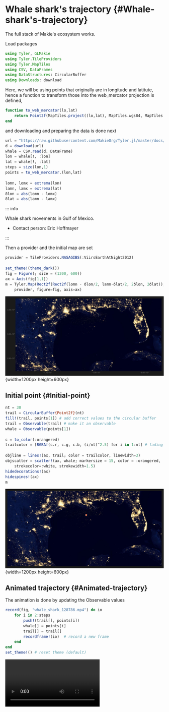 
# Whale shark&#39;s trajectory {#Whale-shark's-trajectory}

The full stack of Makie&#39;s ecosystem works.

Load packages

```julia
using Tyler, GLMakie
using Tyler.TileProviders
using Tyler.MapTiles
using CSV, DataFrames
using DataStructures: CircularBuffer
using Downloads: download
```


Here, we will be using points that originally are in longitude and latitute, hence a function to transform those into the web_mercator projection is defined,

```julia
function to_web_mercator(lo,lat)
    return Point2f(MapTiles.project((lo,lat), MapTiles.wgs84, MapTiles.web_mercator))
end
```


and downloading and preparing the data is done next

```julia
url = "https://raw.githubusercontent.com/MakieOrg/Tyler.jl/master/docs/src/assets/data/whale_shark_128786.csv"
d = download(url)
whale = CSV.read(d, DataFrame)
lon = whale[!, :lon]
lat = whale[!, :lat]
steps = size(lon,1)
points = to_web_mercator.(lon,lat)

lomn, lomx = extrema(lon)
lamn, lamx = extrema(lat)
δlon = abs(lomn - lomx)
δlat = abs(lamn - lamx)
```


::: info

Whale shark movements in Gulf of Mexico.
- Contact person: Eric Hoffmayer
  

:::

Then a provider and the initial map are set

```julia
provider = TileProviders.NASAGIBS(:ViirsEarthAtNight2012)

set_theme!(theme_dark())
fig = Figure(; size = (1200, 600))
ax = Axis(fig[1,1])
m = Tyler.Map(Rect2f(Rect2f(lomn - δlon/2, lamn-δlat/2, 2δlon, 2δlat));
    provider, figure=fig, axis=ax)
```

![](cbkxbwz.png){width=1200px height=600px}

## Initial point {#Initial-point}

```julia
nt = 30
trail = CircularBuffer{Point2f}(nt)
fill!(trail, points[1]) # add correct values to the circular buffer
trail = Observable(trail) # make it an observable
whale = Observable(points[1])

c = to_color(:orangered)
trailcolor = [RGBAf(c.r, c.g, c.b, (i/nt)^2.5) for i in 1:nt] # fading tail

objline = lines!(ax, trail; color = trailcolor, linewidth=3)
objscatter = scatter!(ax, whale; markersize = 15, color = :orangered,
    strokecolor=:white, strokewidth=1.5)
hidedecorations!(ax)
hidespines!(ax)
m
```

![](nprjlrv.png){width=1200px height=600px}

## Animated trajectory {#Animated-trajectory}

The animation is done by updating the Observable values

```julia
record(fig, "whale_shark_128786.mp4") do io
    for i in 2:steps
        push!(trail[], points[i])
        whale[] = points[i]
        trail[] = trail[]
        recordframe!(io)  # record a new frame
    end
end
set_theme!() # reset theme (default)
```

<video src="./whale_shark_128786.mp4" controls="controls" autoplay="autoplay"></video>

